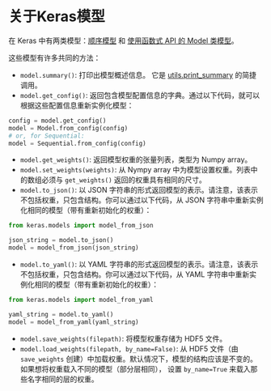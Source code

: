 # 关于Keras模型

在 Keras 中有两类模型：[顺序模型](/models/sequential) 和 [使用函数式 API 的 Model 类模型](/models/model)。

这些模型有许多共同的方法：

- `model.summary()`: 打印出模型概述信息。 它是 [utils.print_summary](/utils/#print_summary) 的简捷调用。
- `model.get_config()`: 返回包含模型配置信息的字典。通过以下代码，就可以根据这些配置信息重新实例化模型：

```python
config = model.get_config()
model = Model.from_config(config)
# or, for Sequential:
model = Sequential.from_config(config)
```

- `model.get_weights()`: 返回模型权重的张量列表，类型为 Numpy array。
- `model.set_weights(weights)`: 从 Nympy array 中为模型设置权重。列表中的数组必须与 `get_weights()` 返回的权重具有相同的尺寸。
- `model.to_json()`: 以 JSON 字符串的形式返回模型的表示。请注意，该表示不包括权重，只包含结构。你可以通过以下代码，从 JSON 字符串中重新实例化相同的模型（带有重新初始化的权重）：

```python
from keras.models import model_from_json

json_string = model.to_json()
model = model_from_json(json_string)
```

- `model.to_yaml()`: 以 YAML 字符串的形式返回模型的表示。请注意，该表示不包括权重，只包含结构。你可以通过以下代码，从 YAML 字符串中重新实例化相同的模型（带有重新初始化的权重）：

```python
from keras.models import model_from_yaml

yaml_string = model.to_yaml()
model = model_from_yaml(yaml_string)
```

- `model.save_weights(filepath)`: 将模型权重存储为 HDF5 文件。
- `model.load_weights(filepath, by_name=False)`: 从 HDF5 文件（由 `save_weights` 创建）中加载权重。默认情况下，模型的结构应该是不变的。 如果想将权重载入不同的模型（部分层相同）， 设置 `by_name=True` 来载入那些名字相同的层的权重。
